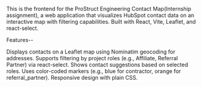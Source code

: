 This is the frontend for the ProStruct Engineering Contact Map(Internship assignment), a web application that visualizes HubSpot contact data on an interactive map with filtering capabilities. Built with React, Vite, Leaflet, and react-select.


Features--


Displays contacts on a Leaflet map using Nominatim geocoding for addresses.
Supports filtering by project roles (e.g., Affiliate, Referral Partner) via react-select.
Shows contact suggestions based on selected roles.
Uses color-coded markers (e.g., blue for contractor, orange for referral_partner).
Responsive design with plain CSS.
